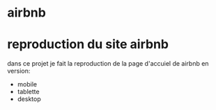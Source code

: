 # airbnb
# reproduction du site airbnb
dans ce projet je fait la reproduction de la page d'accuiel de  airbnb en version:
* mobile
* tablette
* desktop

